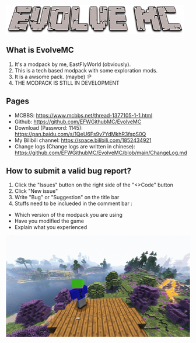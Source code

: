 ![](/resources/title.png "")

## What is EvolveMC
1. It's a modpack by me, EastFlyWorld (obviously).
2. This is a tech based modpack with some exploration mods.
3. It is a awsome pack. (maybe) :P
4. THE MODPACK IS STILL IN DEVELOPMENT

## Pages
- MCBBS: https://www.mcbbs.net/thread-1377105-1-1.html
- Github: https://github.com/EFWGithubMC/EvolveMC
- Download (Password: 1145): https://pan.baidu.com/s/1QeU6Fs9v7YdMkhR3fspS0Q
- My Bilibili channel: https://space.bilibili.com/1852434921
- Change logs (Change logs are written in chinese): https://github.com/EFWGithubMC/EvolveMC/blob/main/ChangeLog.md

## How to submit a valid bug report?
1. Click the "Issues" button on the right side of the "<>Code" button
2. Click "New issue"
3. Write "Bug" or "Suggestion" on the title bar
4. Stuffs need to be inclueded in the comment bar :
- Which version of the modpack you are using
- Have you modified the game
- Explain what you experienced

![](/resources/5.png "A screenshot :P")
